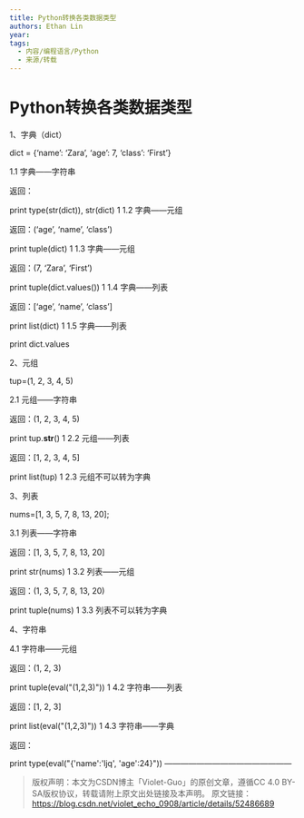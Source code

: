 ```yaml
---
title: Python转换各类数据类型
authors: Ethan Lin
year:
tags:
  - 内容/编程语言/Python 
  - 来源/转载 
---
```



# Python转换各类数据类型





1、字典（dict）

dict = {‘name’: ‘Zara’, ‘age’: 7, ‘class’: ‘First’}

1.1 字典——字符串

返回：

print type(str(dict)), str(dict)
1
1.2 字典——元组

返回：(‘age’, ‘name’, ‘class’)

print tuple(dict)
1
1.3 字典——元组

返回：(7, ‘Zara’, ‘First’)

print tuple(dict.values())
1
1.4 字典——列表

返回：[‘age’, ‘name’, ‘class’]

print list(dict)
1
1.5 字典——列表

print dict.values



2、元组

tup=(1, 2, 3, 4, 5)

2.1 元组——字符串

返回：(1, 2, 3, 4, 5)

print tup.__str__()
1
2.2 元组——列表

返回：[1, 2, 3, 4, 5]

print list(tup)
1
2.3 元组不可以转为字典



3、列表

nums=[1, 3, 5, 7, 8, 13, 20];

3.1 列表——字符串

返回：[1, 3, 5, 7, 8, 13, 20]

print str(nums)
1
3.2 列表——元组

返回：(1, 3, 5, 7, 8, 13, 20)

print tuple(nums)
1
3.3 列表不可以转为字典



4、字符串

4.1 字符串——元组

返回：(1, 2, 3)

print tuple(eval("(1,2,3)"))
1
4.2 字符串——列表

返回：[1, 2, 3]

print list(eval("(1,2,3)"))
1
4.3 字符串——字典

返回：

print type(eval("{'name':'ljq', 'age':24}"))
————————————————
> 版权声明：本文为CSDN博主「Violet-Guo」的原创文章，遵循CC 4.0 BY-SA版权协议，转载请附上原文出处链接及本声明。
原文链接：https://blog.csdn.net/violet_echo_0908/article/details/52486689